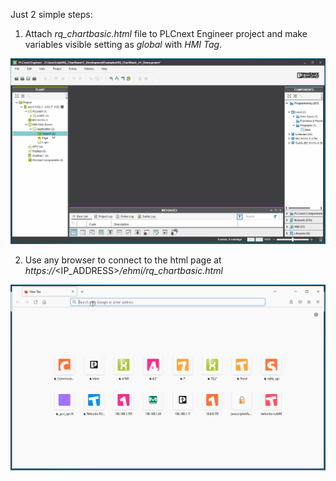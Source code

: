 Just 2 simple steps:

1. Attach _rq_chartbasic.html_ file to PLCnext Engineer project and make variables visible setting as _global_ with _HMI Tag_.

<p align="center">
<img src="RQ_ChartBasic_plcne.gif"/>
</p>

2. Use any browser to connect to the html page at _https://_<IP_ADDRESS>_/ehmi/rq_chartbasic.html_

<p align="center">
<img src="RQ_ChartBasic_browser.gif"/>
</p>
